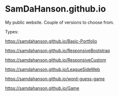 # SamDaHanson.github.io 

My public website. Couple of versions to choose from.

Types:

  https://samdahanson.github.io/Basic-Portfolio

  https://samdahanson.github.io/ResponsiveBootstrap
  
  https://samdahanson.github.io/ResponsiveCustom

  https://samdahanson.github.io/LeagueSideWeb
  
  https://samdahanson.github.io/word-guess-game
  
  https://samdahanson.github.io/Game
  

